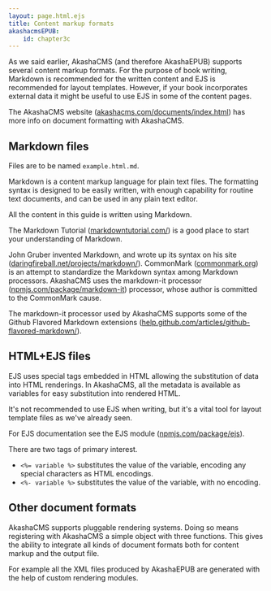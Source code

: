 ```yaml
---
layout: page.html.ejs
title: Content markup formats
akashacmsEPUB:
    id: chapter3c
---
```


As we said earlier, AkashaCMS (and therefore AkashaEPUB) supports several content markup formats.  For the purpose of book writing, Markdown is recommended for the written content and EJS is recommended for layout templates.  However, if your book incorporates external data it might be useful to use EJS in some of the content pages.

The AkashaCMS website ([akashacms.com/documents/index.html](http://akashacms.com/documents/index.html)) has more info on document formatting with AkashaCMS.

## Markdown files

Files are to be named `example.html.md`.

Markdown is a content markup language for plain text files.  The formatting syntax is designed to be easily written, with enough capability for routine text documents, and can be used in any plain text editor. 

All the content in this guide is written using Markdown.

The Markdown Tutorial ([markdowntutorial.com/](http://markdowntutorial.com/)) is a good place to start your understanding of Markdown.

John Gruber invented Markdown, and wrote up its syntax on his site ([daringfireball.net/projects/markdown/](http://daringfireball.net/projects/markdown/)).  CommonMark ([commonmark.org](http://commonmark.org/)) is an attempt to standardize the Markdown syntax among Markdown processors.  AkashaCMS uses the markdown-it processor ([npmjs.com/package/markdown-it](https://www.npmjs.com/package/markdown-it)) processor, whose author is committed to the CommonMark cause.

The markdown-it processor used by AkashaCMS supports some of the Github Flavored Markdown extensions ([help.github.com/articles/github-flavored-markdown/](https://help.github.com/articles/github-flavored-markdown/)).

## HTML+EJS files

EJS uses special tags embedded in HTML allowing the substitution of data into HTML renderings.  In AkashaCMS, all the metadata is available as variables for easy substitution into rendered HTML.

It's not recommended to use EJS when writing, but it's a vital tool for layout template files as we've already seen.

For EJS documentation see the EJS module ([npmjs.com/package/ejs](https://www.npmjs.com/package/ejs)).

There are two tags of primary interest.
* `<%= variable %>` substitutes the value of the variable, encoding any special characters as HTML encodings.
* `<%- variable %>` substitutes the value of the variable, with no encoding.


## Other document formats

AkashaCMS supports pluggable rendering systems.  Doing so means registering with AkashaCMS a simple object with three functions.  This gives the ability to integrate all kinds of document formats both for content markup and the output file.

For example all the XML files produced by AkashaEPUB are generated with the help of custom rendering modules.
